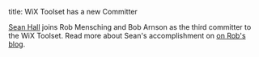 title: WiX Toolset has a new Committer

[Sean Hall][sean] joins Rob Mensching and Bob Arnson as the third committer to the WiX Toolset. Read more about Sean's accomplishment on [on Rob's blog][blog].

[sean]: https://github.com/rseanhall
[blog]: http://robmensching.com/blog/posts/2016/4/19/wix-toolset-has-a-new-committer/
